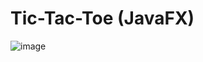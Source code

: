 # Tic-Tac-Toe (JavaFX)

![image](https://user-images.githubusercontent.com/93653988/149036707-66b0ba78-4323-4946-b91b-71921c600428.png)

